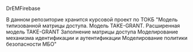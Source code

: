 DrEMFirebase

В данном репозиторие хранится курсовой проект по ТОКБ
"Модель типизованной матрицы доступа. Модель TAKE-GRANT. Расширенная модель TAKE-GRANT
Заполнение матрицы доступа
Моделирование механизма идентификации и аутентификации
Моделирование политики безопасности МБО" 
